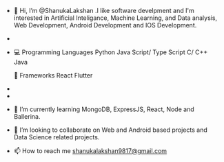 - 👋 Hi, I’m @ShanukaLakshan .I like software develpment and I'm interested in Artificial Inteligance, Machine Learning, and Data analysis, Web Development, Android Development and IOS Development.
- 
- 💻 Programming Languages
  Python
  Java Script/ Type Script
  C/ C++
  Java
  
  🚀 Frameworks
  React
  Flutter
- 
-  
- 🌱 I’m currently learning MongoDB, ExpressJS, React, Node and Ballerina.
- 💞️ I’m looking to collaborate on Web and Android based projects and Data Science related projects.
- 📫 How to reach me shanukalakshan9817@gmail.com
